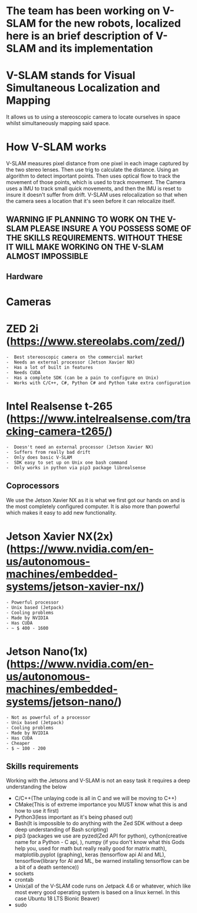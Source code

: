 # The team has been working on V-SLAM for the new robots, localized here is an brief description of V-SLAM and its implementation
 
# V-SLAM stands for Visual Simultaneous Localization and Mapping
It allows us to using a stereoscopic camera to locate ourselves in space whilst simultaneously mapping said space.
 
# How V-SLAM works
V-SLAM measures pixel distance from one pixel in each image captured by the two stereo lenses. Then use trig to calculate the distance. Using an algorithm to detect important points. Then uses optical flow to track the movement of those points, which is used to track movement. The Camera uses a IMU to track small quick movements, and then the IMU is reset to insure it doesn't suffer from drift. V-SLAM uses relocalization so that when the camera sees a location that it's seen before it can relocalize itself.
 
## WARNING IF PLANNING TO WORK ON THE V-SLAM PLEASE INSURE A YOU POSSESS SOME OF THE SKILLS REQUIREMENTS. WITHOUT THESE IT WILL MAKE WORKING ON THE V-SLAM ALMOST IMPOSSIBLE
 
## Hardware 
 
# Cameras
 
# ZED 2i (https://www.stereolabs.com/zed/)
    -  Best stereoscopic camera on the commercial market
    -  Needs an external processor (Jetson Xavier NX)
    -  Has a lot of built in features 
    -  Needs CUDA
    -  Has a complete SDK (can be a pain to configure on Unix)
    -  Works with C/C++, C#, Python C# and Python take extra configuration
 
# Intel Realsense t-265 (https://www.intelrealsense.com/tracking-camera-t265/)
    -  Doesn't need an external processor (Jetson Xavier NX)
    -  Suffers from really bad drift
    -  Only does basic V-SLAM
    -  SDK easy to set up on Unix one bash command
    -  Only works in python via pip3 package librealsense
 
## Coprocessors 
 
We use the Jetson Xavier NX as it is what we first got our hands on and is the most completely configured computer. It is also more than powerful which makes it easy to add new functionality.
 
# Jetson Xavier NX(2x) (https://www.nvidia.com/en-us/autonomous-machines/embedded-systems/jetson-xavier-nx/)
    - Powerful processor
    - Unix based (Jetpack)
    - Cooling problems
    - Made by NVIDIA
    - Has CUDA
    - ~ $ 400 - 1600
 
# Jetson Nano(1x) (https://www.nvidia.com/en-us/autonomous-machines/embedded-systems/jetson-nano/)
    - Not as powerful of a processor
    - Unix based (Jetpack)
    - Cooling problems
    - Made by NVIDIA
    - Has CUDA
    - Cheaper 
    - $ ~ 100 - 200
 
 
## Skills requirements
 
Working with the Jetsons and V-SLAM is not an easy task it requires a deep understanding the below
 
- C/C++(The unlaying code is all in C and we will be moving to C++)
- CMake(This is of extreme importance you MUST know what this is and how to use it first)
- Python3(less important as it's being phased out)
- Bash(It is impossible to do anything with the Zed SDK without a deep deep understanding of Bash scripting)
- pip3 (packages we use are pyzed(Zed API for python), cython(creative name for a Python - C api, ), numpy (if you don't know what this Gods help you, used for math but really really good for matrix math), matplotlib.pyplot (graphing), keras (tensorflow api AI and ML), tensorflow(library for AI and ML, be warned installing tensorflow can be a bit of a death sentence))
- sockets
- crontab
- Unix(all of the V-SLAM code runs on Jetpack 4.6 or whatever, which like most every good operating system is based on a linux kernel. In this case Ubuntu 18 LTS Bionic Beaver)
- sudo

